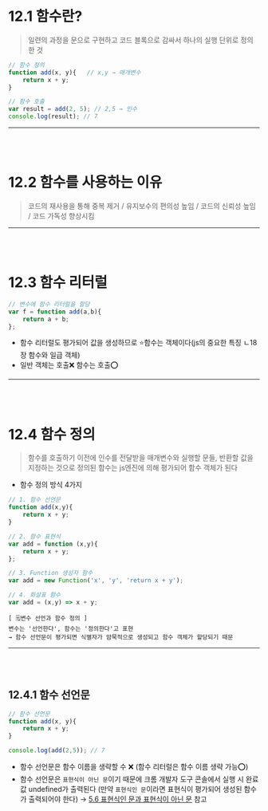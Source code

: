 # 12.1 함수란?
> 일련의 과정을 문으로 구현하고 코드 블록으로 감싸서 하나의 실행 단위로 정의한 것
```js
// 함수 정의
function add(x, y){   // x,y → 매개변수 
    return x + y;
}

// 함수 호출
var result = add(2, 5); // 2,5 → 인수
console.log(result); // 7
```
___
<br/><br/>
# 12.2 함수를 사용하는 이유
> 코드의 재사용을 통해 중복 제거 / 유지보수의 편의성 높임 / 코드의 신뢰성 높임 / 코드 가독성 향상시킴
___
<br/><br/>
# 12.3 함수 리터럴 
```js
// 변수에 함수 리터럴을 할당
var f = function add(a,b){
    return a + b;
};
```
+ 함수 리터럴도 평가되어 값을 생성하므로 ⭐함수는 객체이다(js의 중요한 특징 ㄴ18장 함수와 일급 객체)
+ 일반 객체는 호출❌ 함수는 호출⭕
___
<br/><br/>
# 12.4 함수 정의
> 함수를 호출하기 이전에 인수를 전달받을 매개변수와 실행할 문들, 반환할 값을 지정하는 것으로 정의된 함수는 js엔진에 의해 평가되어 함수 객체가 된다 
+ 함수 정의 방식 4가지
```js
// 1. 함수 선언문
function add(x,y){
    return x + y;
}

// 2. 함수 표현식
var add = function (x,y){
    return x + y;
};

// 3. Function 생성자 함수
var add = new Function('x', 'y', 'return x + y');

// 4. 화살표 함수
var add = (x,y) => x + y;
```
```
[ 🗒️변수 선언과 함수 정의 ]
변수는 '선언한다', 함수는 '정의한다'고 표현
→ 함수 선언문이 평가되면 식별자가 암묵적으로 생성되고 함수 객체가 할당되기 때문 
```
___
<br/><br/>
## 12.4.1 함수 선언문
```js
// 함수 선언문
function add(x, y){
    return x + y;
}

console.log(add(2,5)); // 7
```
+ 함수 선언문은 함수 이름을 생략할 수 ❌ (함수 리터럴은 함수 이름 생략 가능⭕)
+ 함수 선언문은 `표현식이 아닌 문`이기 때문에 크롬 개발자 도구 콘솔에서 실행 시 완료 값 undefined가 출력된다 (만약 `표현식인 문`이라면 표현식이 평가되어 생성된 함수가 출력되어야 한다) → [5.6 표현식인 문과 표현식이 아닌 문]( https://github.com/kimyurie/study_modernJSdeepDive/tree/master/05_%ED%91%9C%ED%98%84%EC%8B%9D%EA%B3%BC%20%EB%AC%B8#56-%ED%91%9C%ED%98%84%EC%8B%9D%EC%9D%B8-%EB%AC%B8%EA%B3%BC-%ED%91%9C%ED%98%84%EC%8B%9D%EC%9D%B4-%EC%95%84%EB%8B%8C-%EB%AC%B8) 참고
```js
```



